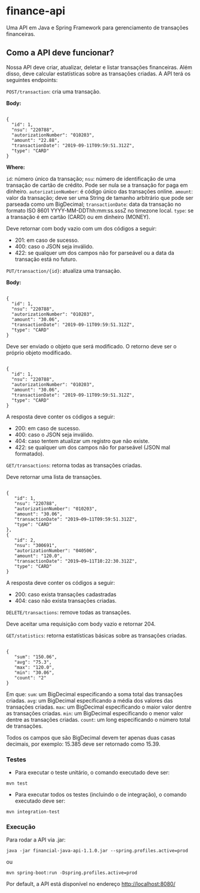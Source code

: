 # finance-api

Uma API em Java e Spring Framework para gerenciamento de transações financeiras.

## Como a API deve funcionar?

Nossa API deve criar, atualizar, deletar e listar transações financeiras. Além disso, deve calcular estatísticas sobre as transações criadas. A API terá os seguintes endpoints:

`POST/transaction`: cria uma transação. 

**Body:**

<code>
{
  "id": 1,
  "nsu": "220788",
  "autorizationNumber": "010203",
  "amount": "22.88",
  "transactionDate": "2019-09-11T09:59:51.312Z",
  "type": "CARD"
}
</code>

**Where:**

`id`: número único da transação;
`nsu`: número de identificação de uma transação de cartão de crédito. Pode ser nula se a transação for paga em dinheiro.
`autorizationNumber`: é código único das transações online.
`amount`: valor da transação; deve ser uma String de tamanho arbitrário que pode ser parseada como um BigDecimal;
`transactionDate`: data da transação no formato ISO 8601 YYYY-MM-DDThh:mm:ss.sssZ no timezone local.
`type`: se a transação é em cartão (CARD) ou em dinheiro (MONEY).

Deve retornar com body vazio com um dos códigos a seguir:

* 201: em caso de sucesso.
* 400: caso o JSON seja inválido.
* 422: se qualquer um dos campos não for parseável ou a data da transação está no futuro.

`PUT/transaction/{id}`: atualiza uma transação.

**Body:**

<code>
{
  "id": 1,
  "nsu": "220788",
  "autorizationNumber": "010203",
  "amount": "30.06",
  "transactionDate": "2019-09-11T09:59:51.312Z",
  "type": "CARD"
}
</code>

Deve ser enviado o objeto que será modificado. O retorno deve ser o próprio objeto modificado.

<code>
{
  "id": 1,
  "nsu": "220788",
  "autorizationNumber": "010203",
  "amount": "30.06",
  "transactionDate": "2019-09-11T09:59:51.312Z",
  "type": "CARD"
}
</code>

A resposta deve conter os códigos a seguir:

* 200: em caso de sucesso.
* 400: caso o JSON seja inválido.
* 404: caso tentem atualizar um registro que não existe.
* 422: se qualquer um dos campos não for parseável (JSON mal formatado).

`GET/transactions`: retorna todas as transações criadas.

Deve retornar uma lista de transações.

<code>
{   
   "id": 1,
   "nsu": "220788",
   "autorizationNumber": "010203",
   "amount": "30.06",
   "transactionDate": "2019–09–11T09:59:51.312Z",
   "type": "CARD"
},
{   
   "id": 2,
   "nsu": "300691",
   "autorizationNumber": "040506",
   "amount": "120.0",
   "transactionDate": "2019–09–11T10:22:30.312Z",
   "type": "CARD"
}
</code>

A resposta deve conter os códigos a seguir:

* 200: caso exista transações cadastradas
* 404: caso não exista transações criadas.

`DELETE/transactions`: remove todas as transações.

Deve aceitar uma requisição com body vazio e retornar 204.

`GET/statistics`: retorna estatísticas básicas sobre as transações criadas.

<code>
{   
   "sum": "150.06",
   "avg": "75.3",
   "max": "120.0",
   "min": "30.06",
   "count": "2"
}
</code>

Em que:
`sum`: um BigDecimal especificando a soma total das transações criadas.
`avg`: um BigDecimal especificando a média dos valores das transações criadas.
`max`: um BigDecimal especificando o maior valor dentre as transações criadas.
`min`: um BigDecimal especificando o menor valor dentre as transações criadas.
`count`: um long especificando o número total de transações.

Todos os campos que são BigDecimal devem ter apenas duas casas decimais, por exemplo: 15.385 deve ser retornado como 15.39. 

### Testes

* Para executar o teste unitário, o comando executado deve ser:

```
mvn test
```

* Para executar todos os testes (incluindo o de integração), o comando executado deve ser:

```
mvn integration-test
```

### Execução

Para rodar a API via .jar:

```
java -jar financial-java-api-1.1.0.jar --spring.profiles.active=prod
```
    
ou

```
mvn spring-boot:run -Dspring.profiles.active=prod
```

Por default, a API está disponível no endereço [http://localhost:8080/](http://localhost:8080/)
